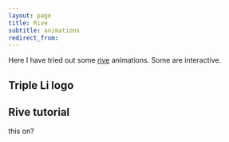 ```yaml
---
layout: page
title: Rive
subtitle: animations
redirect_from:
---
```

Here I have tried out some [rive](https://rive.app/) animations. Some are interactive.

## Triple Li logo

<script src="https://unpkg.com/@rive-app/canvas@2.10.3"></script>

<canvas id="3Li_Logo" width="500" height="500"></canvas>

<script>
    const r3Li = new rive.Rive({
        src: '../assets/rive/tripleli_logo.riv',
        canvas: document.getElementById("3Li_Logo"),
        autoplay: true,
        stateMachines: "State Machine 1",
        onLoad: () => {
          r3Li.resizeDrawingSurfaceToCanvas();
        },
    });
</script>

## Rive tutorial

<canvas id="canvas" width="100" height="25"></canvas>

<script>
    const r = new rive.Rive({
        src: '../assets/rive/star_rating.riv',
        canvas: document.getElementById("canvas"),
        autoplay: true,
        stateMachines: "State Machine 1",
        onLoad: () => {
          r.resizeDrawingSurfaceToCanvas();
        },
    });
</script>

this on?
